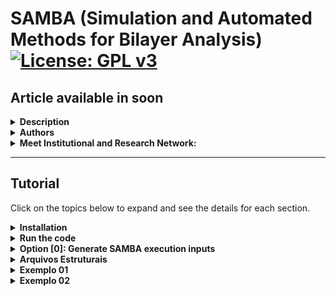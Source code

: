 # SAMBA (Simulation and Automated Methods for Bilayer Analysis) [![License: GPL v3](https://img.shields.io/badge/License-GPLv3-blue.svg)](https://www.gnu.org/licenses/gpl-3.0)
## Article available in soon

<details>
<summary><strong>Description</strong></summary>

SAMBA is an open-source Python 3 code capable of:
- Automating the generation of twisted homo- and heterobilayers using the coincidence lattice method, ensuring low lattice mismatch and a wide variety of twist angles.
- Automating DFT calculations via the VASP code in a high-throughput approach, including the creation of input files for different types of DFT calculations, along with a customized execution job.
- Analyzing and extracting results, producing high-quality plots (via the VASProcar code) of various structural and electronic properties, as well as storing the data in JSON files.

<img src="etc/figures/logo.png">

</details>

<details>
<summary><strong>Authors</strong></summary>
  
- Augusto de Lelis Araújo ([ORCID](https://orcid.org/0000-0002-6835-6113))
- Adalberto Fazzio ([ORCID](https://orcid.org/0000-0001-5384-7676))
- Felipe Castro de Lima ([ORCID](https://orcid.org/0000-0002-2937-2620))
- Pedro Henrique Sophia ([ORCID](https://orcid.org/0009-0007-5428-0596))

</details>

<details>
<summary><strong>Meet Institutional and Research Network:</strong></summary>
  
- Ilum - School of Science [link](https://ilum.cnpem.br/en/)
- CNPEM - The Brazilian Center for Research in Energy and Materials [link](https://cnpem.br/en/)
- INCT - Materials Informatics [link](https://inct-mi.pesquisa.ufabc.edu.br/)
- midb.cloud database [link](https://midb.cloud/)

<img src="etc/figures/institucional.png">

</details>

-------------------------------

## Tutorial
Click on the topics below to expand and see the details for each section.

<details>
<summary><strong>Installation</strong></summary>

The latest version of SAMBA code can be installed using the Python Package Index via the **command below**, while the source code is available for download via the [link](https://pypi.org/project/SAMBA-ilum/).  
```bash
pip install samba_ilum
```

**Requirements:** Make sure you have the following requirements
- Linux or Windows environment for bilayer generation
- Linux environment for high-throughput DFT (requires VASPkit installed)
- Python 3.8+
- Python virtual environment is recommended (`venv` or `conda`)
- Pseudopotential files for high-throughput DFT (The VASP terms of use do not allow redistributing, publishing, or sharing the POTCAR files)

During the installation, SAMBA checks the existence of the following Python modules:
- vasprocar [link](https://pypi.org/project/vasprocar/)
- pymatgen [link](https://pypi.org/project/pymatgen/)
- scipy [link](https://pypi.org/project/scipy/)
- numpy [link](https://pypi.org/project/numpy/)
- matplotlib [link](https://pypi.org/project/matplotlib/)
- plotly [link](https://pypi.org/project/plotly/)

</details>

<details>
<summary><strong>Run the code</strong></summary>
  
For run the code, the user must use the command below in the work directory.
```bash
python -m samba_ilum
```
or
```bash
python3 -m samba_ilum
```

When running the code, the following screen is shown to the user.

```text
=============================================================
SAMBA_ilum v1.0.0.510 Copyright (C) 2025 --------------------
Adalberto Fazzio's research group (Ilum|CNPEM)
Author: Augusto de Lelis Araujo -----------------------------
=============================================================
   _____ ___    __  _______  ___       _ __
  / ___//   |  /  |/  / __ )/   |     (_) /_  ______ ___
  \__ \/ /| | / /|_/ / __  / /| |    / / / / / / __ `___\
 ___/ / ___ |/ /  / / /_/ / ___ |   / / / /_/ / / / / / /
/____/_/  |_/_/  /_/_____/_/  |_|  /_/_/\__,_/_/ /_/ /_/
Simulation and Automated Methods for Bilayer Analysis v1.0.0.510

######################################################################
# What do you want to run? ===========================================
# ====================================================================
# [0] Generate SAMBA execution inputs
# --------------------------------------------------------------------
# [1] Heterostructure Generator
# [2] WorkFlow: High Throughput DFT (inputs + job)
# --------------------------------------------------------------------
# [3] Customize internal WorkFlow inputs (INPUTS folder)
######################################################################
```

- **Option [0]** provides the input files for the Bilayer Generator and the High-throughput DFT module, allowing the user to configure and customize the calculations to be performed.
- **Option [1]** runs the Bilayer Generator, where the selected monolayers are combined to generate bilayers for different twist angles.
- **Option [2]** runs the High-throughput DFT module, where the POSCAR files of the structures selected by the user (not limited to the bilayers obtained in option [1]) are analyzed in order to generate input files for different types of structural and electronic calculations using the VASP DFT package, along with the corresponding job submission script.
- **Option [4]** provides the default input files to be used with VASP, which the user can freely modify to further personalize or specialize the calculations according to their preferences.

The following sections provide a more detailed explanation of each option.

</details>

<details>
<summary><strong>Option [0]: Generate SAMBA execution inputs</strong></summary>

This option generates the following input files for the SAMBA code:
```text
SAMBA_HeteroStructure.input
SAMBA_WorkFlow.input
```
-----------------------------------

   <details>
   <summary><strong>SAMBA_HeteroStructure.input</strong></summary>

      <details>
      <summary><strong>Sample file</strong></summary>

```text
# SAMBA Copyright (C) 2025 - Closed source

#=========================================================================================================================
# Important notes !!! ====================================================================================================
#=========================================================================================================================
# Use only 2D lattices whose vectors (A1,A2) lie in the KxKy plane, and whose vector A3 lies in the z-axis direction -----
# A1 = (A1x, A1y, 0.0)  |  A2 = (A2x, A2y, 0.0)  |  A3 = (0.0, 0.0, A3z)
#-------------------------------------------------------------------------------------------------------------------------
# Use a 2D unit cell for each material, non-unit cells limit the number of structures generated, in addition to introducing
# "slowness" in the code execution ---------------------------------------------------------------------------------------
#=========================================================================================================================

#=========================================================================================================================
# Tuning parameters: =====================================================================================================
#=========================================================================================================================
dir_o = 'Structures'                   # Heterostructures Output Directory
dir_poscar = 'POSCAR'                  # Location directory of POSCAR files to be used

#=============================================================================================================
# Enable or Disable code execution in Loop: functional only to generate bilayers (n_Lattice = 2) =============
#=============================================================================================================
loop_ht = 0                            # [0] Disables; [1] Enables the loop, generating heterostructures for all combinations of
                                       #                                    POSCAR files contained in the "dir_poscar" directory
#===============================================================
# Parameters if the loop is Disabled ===========================
#===============================================================
if (loop_ht == 0):
   n_Lattice = 2                       # number of materials to be stacked, use 2 or 3.
   Lattice1  = 'C2.vasp'               # 1st Material "Substrate: Material initially kept fixed
   Lattice2  = 'hBN.vasp'              # 2nd Material "Material to be deposited on the Substrate"
   Lattice3  = 'SnTe.vasp'             # 3rd Material "Material to be deposited on the 2nd Material"

#===============================================================
# Other parameters =============================================
#===============================================================
separacao1 = 3.00                      # Separation distance (in Angs.) between the 1st and 2nd material.
separacao2 = 3.00                      # Separation distance (in Angs.) between the 2nd and 3rd material.
vacuum     = 15.0                      # Vacuum (in Angs.) to be introduced into the Heterostructure cell.
#----------------------------------
cell_fator = [10, 10]                  # Multiplication factor of the unit cell as a function of vectors A1, A2.
                                       # Note: Very high values ​​can lead to excessive code slowness.
#----------------------------------
crit_mod_vector  = 3                   # Percentage variation % of the module between the vectors (A and B) of the lattices: A1_with_A2 and B1_with_B2
crit_distorc_lattice = 3               # Percentage variation % of the module between the vectors (A and B) of the same lattice: A1_with_B1 and A2_with_B2
crit_angle_perc = 2                    # Percentage variation % of the angle formed between the vectors (A and B) of the lattices: Theta1_with_Theta2
crit_angle_diff = 2                    # Variation (in module) of the angle in degrees (º) formed between the vectors (A and B) of the lattices: Theta1_with_Theta2
crit_area = 5                          # Percentage variation % of the area of ​​the lattices that will make up the Heterostructure: Area1_with_Area2
#----------------------------------
ions_crit_i = 1                        # Criterion for the minimum number of atoms allowed in the Heterostructure.
ions_crit_f = 100                      # Criterion for the maximum number of atoms allowed in the Heterostructure.
                                       # Note: When looping many structures, I advise sweeping small ranges of ions for example: (1, 10); (10, 20); (50,60)
#----------------------------------
                                       # By default we will always have: angle > 0.0 and angle < 180.0
angle_min = 15.0                       # Minimum opening angle between vectors A1 and A2
angle_max = 165.0                      # Maximum opening angle between vectors A1 and A2
#----------------------------------
mismatch_type = 0                      # Applied deformation: [0] Distributed proportionally among the materials
                                       #                      [1], [2] or [3] keeps the 1st, 2nd or 3rd material fixed, deforming the others.
#----------------------------------    
rot_angle_calc = 'center_cell'         # 'center_cell', 'A1' or 'A2': Vector with respect to which the rotation angle between the materials is calculated  
#----------------------------------
```
      </details>
      
   </details>

-----------------------------------

   <details>
   <summary><strong>SAMBA_WorkFlow.input</strong></summary>
   </details>
   
-----------------------------------

</details>
































<details>
<summary><strong>Arquivos Estruturais</strong></summary>

### Formatos Suportados
O código utiliza arquivos no formato `POSCAR` (usado pelo VASP) ou `.xyz` para ler as coordenadas atômicas iniciais. A estrutura do arquivo deve seguir o padrão convencional.

**Exemplo de estrutura de diretório:**

</details>




<details>
<summary><strong>Exemplo 01</strong></summary>

### Formatos Suportados
O código utiliza arquivos no formato `POSCAR` (usado pelo VASP) ou `.xyz` para ler as coordenadas atômicas iniciais. A estrutura do arquivo deve seguir o padrão convencional.

**Exemplo de estrutura de diretório:**

</details>






<details>
<summary><strong>Exemplo 02</strong></summary>

### Formatos Suportados
O código utiliza arquivos no formato `POSCAR` (usado pelo VASP) ou `.xyz` para ler as coordenadas atômicas iniciais. A estrutura do arquivo deve seguir o padrão convencional.

**Exemplo de estrutura de diretório:**

</details>
